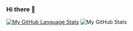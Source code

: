 ### Hi there 👋

<!--
**mittalc/mittalc** is a ✨ _special_ ✨ repository because its `README.md` (this file) appears on your GitHub profile.

Here are some ideas to get you started:

- 🔭 I’m currently working on ...
- 🌱 I’m currently learning ...
- 👯 I’m looking to collaborate on ...
- 🤔 I’m looking for help with ...
- 💬 Ask me about ...
- 📫 How to reach me: ...
- 😄 Pronouns: ...
- ⚡ Fun fact: ...
-->
[![My GitHub Language Stats](https://github-readme-stats.vercel.app/api/top-langs/?username=mittalc&langs_count=5&theme=tokyonight)]()
![My GitHub Stats](https://github-readme-stats.vercel.app/api/?username=mittalc&count_private=true&theme=tokyonight&showicons=true)




